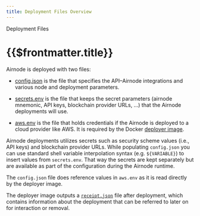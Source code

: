 ```yaml
---
title: Deployment Files Overview
---
```

<TitleSpan>Deployment Files</TitleSpan>
# {{$frontmatter.title}}

Airnode is deployed with two files:

- [config.json](./config-json.md) is the file that specifies the API–Airnode integrations and various node and deployment parameters.

- [secrets.env](./secrets-env.md) is the file that keeps the secret parameters (airnode mnemonic, API keys, blockchain provider URLs, ...) that the Airnode deployments will use.

- [aws.env](./aws-env.md) is the file that holds credentials if the Airnode is deployed to a cloud provider like AWS. It is required by the Docker [deployer image](../../grp-providers/docker/deployer-image.md).


Airnode deployments utilizes secrets such as security scheme values (i.e., API keys) and blockchain provider URLs. While populating `config.json` you can use standard shell variable interpolation syntax (e.g. `${VARIABLE}`) to insert values from `secrets.env`. That way the secrets are kept separately but are available as part of the configuration during the Airnode runtime.

The `config.json` file does reference values in `aws.env` as it is read directly by the deployer image.

The deployer image outputs a [`receipt.json`](receipt-json.md) file after deployment, which contains information about the deployment that can be referred to later on for interaction or removal.

